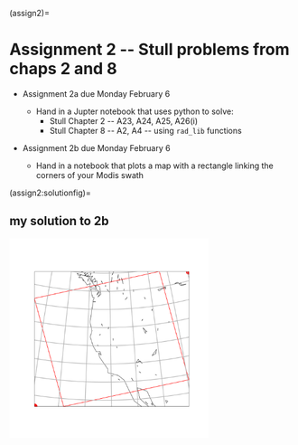 (assign2)=
# Assignment 2 -- Stull problems from chaps 2 and 8


  * Assignment 2a due Monday February 6
    - Hand in a Jupter notebook that uses python to solve:
      - Stull Chapter 2 -- A23, A24, A25, A26(i)
      - Stull Chapter 8 -- A2, A4 -- using `rad_lib` functions

  * Assignment 2b due Monday February 6
    - Hand in a notebook that plots a map with a rectangle linking the corners
      of your Modis swath


(assign2:solutionfig)=
## my solution to 2b

<img src="figures/assign2b_map.png" width="70%" >

